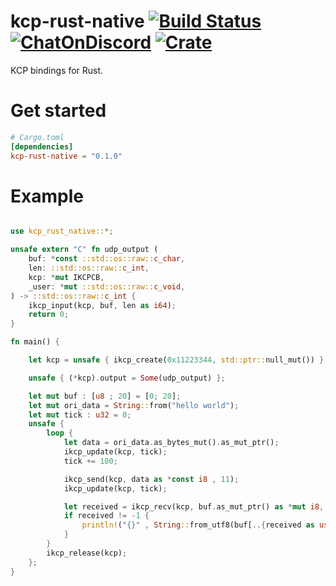 # kcp-rust-native [![Build Status](https://img.shields.io/github/workflow/status/b23r0/kcp-rust-native/Rust)](https://github.com/b23r0/kcp-rust-native/actions/workflows/rust.yml) [![ChatOnDiscord](https://img.shields.io/badge/chat-on%20discord-blue)](https://discord.gg/ZKtYMvDFN4) [![Crate](https://img.shields.io/crates/v/kcp-rust-native)](https://crates.io/crates/kcp-rust-native)

KCP bindings for Rust.

# Get started

```toml
# Cargo.toml
[dependencies]
kcp-rust-native = "0.1.0"
```

# Example

```rust

use kcp_rust_native::*;

unsafe extern "C" fn udp_output (
    buf: *const ::std::os::raw::c_char,
    len: ::std::os::raw::c_int,
    kcp: *mut IKCPCB,
    _user: *mut ::std::os::raw::c_void,
) -> ::std::os::raw::c_int {
    ikcp_input(kcp, buf, len as i64);
    return 0;
}

fn main() {

    let kcp = unsafe { ikcp_create(0x11223344, std::ptr::null_mut()) }; 

    unsafe { (*kcp).output = Some(udp_output) };

    let mut buf : [u8 ; 20] = [0; 20];
    let mut ori_data = String::from("hello world");
    let mut tick : u32 = 0;
    unsafe { 
        loop {
            let data = ori_data.as_bytes_mut().as_mut_ptr();
            ikcp_update(kcp, tick);
            tick += 100;

            ikcp_send(kcp, data as *const i8 , 11);
            ikcp_update(kcp, tick);

            let received = ikcp_recv(kcp, buf.as_mut_ptr() as *mut i8, 20);
            if received != -1 {
                println!("{}" , String::from_utf8(buf[..{received as usize}].to_vec()).unwrap());
            }
        }
        ikcp_release(kcp);
    };
}

```